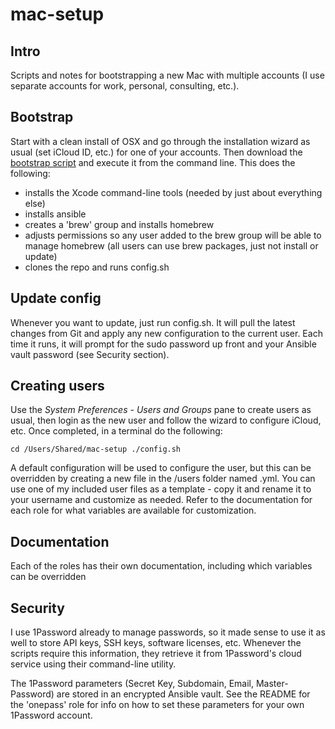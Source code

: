 # mac-setup
## Intro
Scripts and notes for bootstrapping a new Mac with multiple accounts (I use separate accounts for work, personal, consulting, etc.).

## Bootstrap
Start with a clean install of OSX and go through the installation wizard as usual (set iCloud ID, etc.) for one of your accounts.  Then download the [bootstrap script](https://raw.githubusercontent.com/mdhaney/mac-setup/master/bootstrap.sh) and execute it from the command line.  This does the following:
- installs the Xcode command-line tools (needed by just about everything else)
- installs ansible
- creates a 'brew' group and installs homebrew
- adjusts permissions so any user added to the brew group will be able to manage homebrew (all users can use brew packages, just not install or update)
- clones the repo and runs config.sh

## Update config
Whenever you want to update, just run config.sh.  It will pull the latest changes from Git and apply any new configuration to the current user.  Each time it runs, it will prompt for the sudo password up front and your Ansible vault password (see Security section).

## Creating users
Use the *System Preferences - Users and Groups* pane to create users as usual, then login as the new user and follow the wizard to configure iCloud, etc.  Once completed, in a terminal do the following:

`cd /Users/Shared/mac-setup
./config.sh`

A default configuration will be used to configure the user, but this can be overridden by creating a new file in the /users folder named <userid>.yml.  You can use one of my included user files as a template - copy it and rename it to your username and customize as needed.  Refer to the documentation for each role for what variables are available for customization.


## Documentation
Each of the roles has their own documentation, including which variables can be overridden

## Security
I use 1Password already to manage passwords, so it made sense to use it as well to store API keys, SSH keys, software licenses, etc.  Whenever the scripts require this information, they retrieve it from 1Password's cloud service using their command-line utility.

The 1Password parameters (Secret Key, Subdomain, Email, Master-Password) are stored in an encrypted Ansible vault.  See the README for the 'onepass' role for info on how to set these parameters for your own 1Password account.